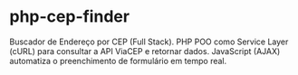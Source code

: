 # php-cep-finder
Buscador de Endereço por CEP (Full Stack). PHP POO como Service Layer (cURL) para consultar a API ViaCEP e retornar dados. JavaScript (AJAX) automatiza o preenchimento de formulário em tempo real.
